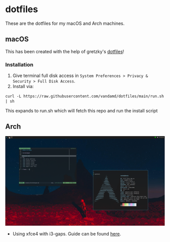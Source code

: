 # dotfiles

These are the dotfiles for my macOS and Arch machines.

## macOS
This has been created with the help of gretzky's [dotfiles](https://github.com/gretzky/dotfiles)!

### Installation
1. Give terminal full disk access in `System Preferences > Privacy & Security > Full Disk Access`.
2. Install via: 
```
curl -L https://raw.githubusercontent.com/vandamd/dotfiles/main/run.sh | sh
```  
This expands to run.sh which will fetch this repo and run the install script

## Arch
![desktop screenshot](https://github.com/vandamd/dotfiles/blob/main/Images/denim_screenshot.png?raw=true)

- Using xfce4 with i3-gaps. Guide can be found [here](https://forum.endeavouros.com/t/tutorial-easy-setup-endeavour-xfce-i3-tiling-window-manager/13171).
